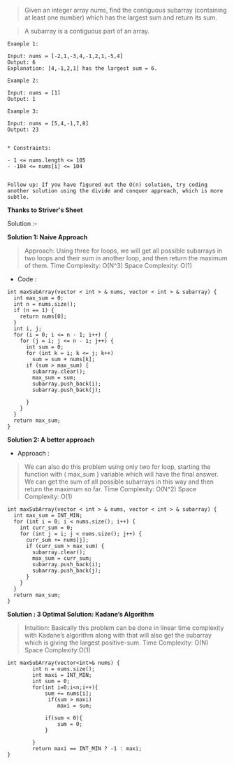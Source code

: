 > Given an integer array nums, find the contiguous subarray (containing at least one number) which has the largest sum and return its sum.

> A subarray is a contiguous part of an array.

 
``` 
Example 1:

Input: nums = [-2,1,-3,4,-1,2,1,-5,4]
Output: 6
Explanation: [4,-1,2,1] has the largest sum = 6.

Example 2:

Input: nums = [1]
Output: 1

Example 3:

Input: nums = [5,4,-1,7,8]
Output: 23
 

* Constraints:

- 1 <= nums.length <= 105
- -104 <= nums[i] <= 104
 

Follow up: If you have figured out the O(n) solution, try coding another solution using the divide and conquer approach, which is more subtle.

```
**Thanks to Striver's Sheet**

Solution :- 

**Solution 1: Naive Approach**

> Approach: Using three for loops, we will get all possible subarrays in two loops and their sum in another loop, and then return the maximum of them.
> Time Complexity: O(N^3)
> Space Complexity: O(1) 
* Code : 
```
int maxSubArray(vector < int > & nums, vector < int > & subarray) {
  int max_sum = 0;
  int n = nums.size();
  if (n == 1) {
    return nums[0];
  }
  int i, j;
  for (i = 0; i <= n - 1; i++) {
    for (j = i; j <= n - 1; j++) {
      int sum = 0;
      for (int k = i; k <= j; k++)
        sum = sum + nums[k];
      if (sum > max_sum) {
        subarray.clear();
        max_sum = sum;
        subarray.push_back(i);
        subarray.push_back(j);

      }
    }
  }
  return max_sum;
}
```

**Solution 2: A better approach**

- Approach : 

> We can also do this problem using only two for loop, starting the function with ( max_sum ) variable which will have the final answer. We can get the sum of all possible subarrays in this way and then return the maximum so far.
> Time Complexity: O(N^2) 
> Space Complexity: O(1)

```
int maxSubArray(vector < int > & nums, vector < int > & subarray) {
  int max_sum = INT_MIN;
  for (int i = 0; i < nums.size(); i++) {
    int curr_sum = 0;
    for (int j = i; j < nums.size(); j++) {
      curr_sum += nums[j];
      if (curr_sum > max_sum) {
        subarray.clear();
        max_sum = curr_sum;
        subarray.push_back(i);
        subarray.push_back(j);
      }
    }
  }
  return max_sum;
}
```

**Solution : 3 Optimal Solution: Kadane’s Algorithm**

> Intuition: Basically this problem can be done in linear time complexity with Kadane’s algorithm along with that will also get the subarray which is giving the largest positive-sum. 
Time Complexity: O(N) 
Space Complexity:O(1)

```
int maxSubArray(vector<int>& nums) {
        int n = nums.size();
        int maxi = INT_MIN;
        int sum = 0;
        for(int i=0;i<n;i++){
            sum += nums[i];
             if(sum > maxi)
                maxi = sum;
            
            if(sum < 0){
                sum = 0;
            }
          
        }
        return maxi == INT_MIN ? -1 : maxi;
}
```